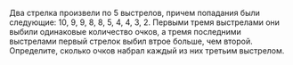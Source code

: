 Два стрелка произвели по 5 выстрелов, причем попадания были следующие: 10, 9, 9, 8, 8, 5, 4, 4, 3, 2. Первыми тремя выстрелами они выбили одинаковые количество очков, а тремя последними выстрелами первый стрелок выбил втрое больше, чем второй. Определите, сколько очков набрал каждый из них третьим выстрелом.